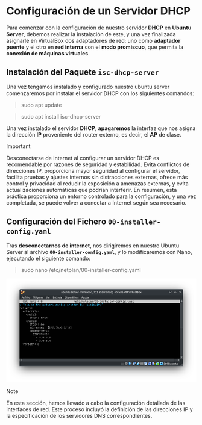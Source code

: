 # Configuración de un Servidor DHCP


Para comenzar con la configuración de nuestro servidor **DHCP** en **Ubuntu Server**, debemos realizar la instalación de este, y una vez finalizada asignarle en VirtualBox dos adaptadores de red: uno como **adaptador puente** y el otro en **red interna** con el **modo promiscuo**, que permita la **conexión de máquinas virtuales**.

## Instalación del Paquete `isc-dhcp-server`

Una vez tengamos instalado y configurado nuestro ubuntu server comenzaremos por instalar el servidor DHCP con los siguientes comandos:

> sudo apt update

> sudo apt install isc-dhcp-server

Una vez instalado el servidor **DHCP**, **apagaremos** la interfaz que nos asigna la dirección **IP** proveniente del router externo, es decir, el **AP** de clase.

> [!IMPORTANT]
> Desconectarse de Internet al configurar un servidor DHCP es recomendable por razones de seguridad y estabilidad. Evita conflictos de direcciones IP, proporciona mayor seguridad al configurar el servidor, facilita pruebas y ajustes internos sin distracciones externas, ofrece más control y privacidad al reducir la exposición a amenazas externas, y evita actualizaciones automáticas que podrían interferir. En resumen, esta práctica proporciona un entorno controlado para la configuración, y una vez completada, se puede volver a conectar a Internet según sea necesario.

## Configuración del Fichero `00-installer-config.yaml`

Tras **desconectarnos de internet**, nos dirigiremos en nuestro Ubuntu Server al archivo **`00-installer-config.yaml`**, y lo modificaremos con Nano, ejecutando el siguiente comando:

> sudo nano /etc/netplan/00-installer-config.yaml

![Imagen del contenido que tenemos que introducir en el archivo .yaml](imagenes/netplan-installer.config.yaml.png)

> [!NOTE]
> En esta sección, hemos llevado a cabo la configuración detallada de las interfaces de red. Este proceso incluyó la definición de las direcciones IP y la especificación de los servidores DNS correspondientes.

